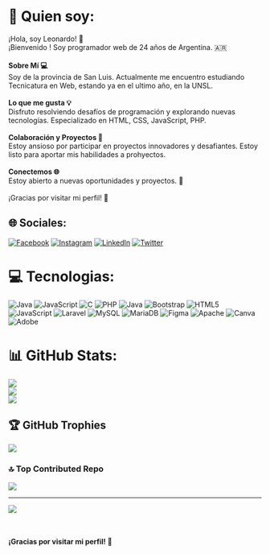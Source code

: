 # 🚀 Quien soy:
¡Hola, soy Leonardo! 👋<br>¡Bienvenido ! Soy  programador web de 24 años de Argentina. 🇦🇷<br><br><strong>Sobre Mí 💻</strong><br>Soy de la provincia de San Luis. Actualmente me encuentro estudiando Tecnicatura en Web, estando ya en el ultimo año, en la UNSL.<br><br><strong>Lo que me gusta 💡</strong><br>Disfruto resolviendo desafíos de programación y explorando nuevas tecnologías. Especializado en HTML, CSS, JavaScript, PHP. <br><br><strong>Colaboración y Proyectos 🚀</strong><br>Estoy ansioso por participar en proyectos innovadores y desafiantes. Estoy listo para aportar mis habilidades a prohyectos.<br><br><strong>Conectemos 🌐</strong><br>Estoy abierto a nuevas oportunidades y proyectos. 🚀<br><br>¡Gracias por visitar mi perfil! 🔗


## 🌐 Sociales:
[![Facebook](https://img.shields.io/badge/Facebook-%231877F2.svg?logo=Facebook&logoColor=white)](https://facebook.com/https://www.facebook.com/leogallardo00/) [![Instagram](https://img.shields.io/badge/Instagram-%23E4405F.svg?logo=Instagram&logoColor=white)](https://instagram.com/https://www.instagram.com/_leo_gallardo) [![LinkedIn](https://img.shields.io/badge/LinkedIn-%230077B5.svg?logo=linkedin&logoColor=white)](https://linkedin.com/in/https://www.linkedin.com/in/leonardo-gallardo-ja00/) [![Twitter](https://img.shields.io/badge/Twitter-%231DA1F2.svg?logo=Twitter&logoColor=white)](https://twitter.com/https://twitter.com/_Leo_Gallardo) 

# 💻 Tecnologias:
![Java](https://img.shields.io/badge/java-%23ED8B00.svg?style=flat&logo=openjdk&logoColor=white) ![JavaScript](https://img.shields.io/badge/javascript-%23323330.svg?style=flat&logo=javascript&logoColor=%23F7DF1E) ![C](https://img.shields.io/badge/c-%2300599C.svg?style=flat&logo=c&logoColor=white) ![PHP](https://img.shields.io/badge/php-%23777BB4.svg?style=flat&logo=php&logoColor=white) ![Java](https://img.shields.io/badge/java-%23ED8B00.svg?style=flat&logo=openjdk&logoColor=white) ![Bootstrap](https://img.shields.io/badge/bootstrap-%238511FA.svg?style=flat&logo=bootstrap&logoColor=white) ![HTML5](https://img.shields.io/badge/html5-%23E34F26.svg?style=flat&logo=html5&logoColor=white) ![JavaScript](https://img.shields.io/badge/javascript-%23323330.svg?style=flat&logo=javascript&logoColor=%23F7DF1E) ![Laravel](https://img.shields.io/badge/laravel-%23FF2D20.svg?style=flat&logo=laravel&logoColor=white) ![MySQL](https://img.shields.io/badge/mysql-%2300000f.svg?style=flat&logo=mysql&logoColor=white) ![MariaDB](https://img.shields.io/badge/MariaDB-003545?style=flat&logo=mariadb&logoColor=white) ![Figma](https://img.shields.io/badge/figma-%23F24E1E.svg?style=flat&logo=figma&logoColor=white) ![Apache](https://img.shields.io/badge/apache-%23D42029.svg?style=flat&logo=apache&logoColor=white) ![Canva](https://img.shields.io/badge/Canva-%2300C4CC.svg?style=flat&logo=Canva&logoColor=white) ![Adobe](https://img.shields.io/badge/adobe-%23FF0000.svg?style=flat&logo=adobe&logoColor=white)
# 📊 GitHub Stats:
![](https://github-readme-stats.vercel.app/api?username=Leoja00&theme=blueberry&hide_border=false&include_all_commits=true&count_private=false)<br/>
![](https://github-readme-streak-stats.herokuapp.com/?user=Leoja00&theme=blueberry&hide_border=false)<br/>
![](https://github-readme-stats.vercel.app/api/top-langs/?username=Leoja00&theme=blueberry&hide_border=false&include_all_commits=true&count_private=false&layout=compact)

## 🏆 GitHub Trophies
![](https://github-profile-trophy.vercel.app/?username=Leoja00&theme=radical&no-frame=false&no-bg=true&margin-w=4)

### 🔝 Top Contributed Repo
![](https://github-contributor-stats.vercel.app/api?username=Leoja00&limit=5&theme=tokyonight&combine_all_yearly_contributions=true)

---
[![](https://visitcount.itsvg.in/api?id=Leoja00&icon=5&color=0)](https://visitcount.itsvg.in)

<br><br><strong>¡Gracias por visitar mi perfil! 🔗</strong>

<!-- Proudly created with GPRM ( https://gprm.itsvg.in ) -->
